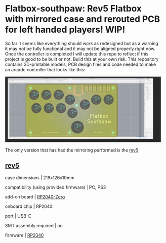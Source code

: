 # Flatbox-southpaw: Rev5 Flatbox with mirrored case and rerouted PCB for left handed players! WIP!

So far it seems like everything should work as redesigned but as a warning it may not be fully functional and it may not be aligned properly right now. Once the controller is completed I will update this repo to reflect if this project is good to be built or not. Build this at your own risk. 
This repository contains 3D-printable models, PCB design files and code needed to make an arcade controller that looks like this:

![Assembled Flatbox](hardware-rev5/images/flatbox.PNG)

The only version that has had the mirroring performed is the [rev5](hardware-rev5)

[rev5](hardware-rev5)
---------------------
case dimensions | 218x126x10mm

compatibility (using provided firmware) | PC, PS3

add-on board | [RP2040-Zero](https://www.waveshare.com/rp2040-zero.htm)

onboard chip | RP2040 

port | USB-C

SMT assembly required | no

firmware | [RP2040](firmware-rp2040)

